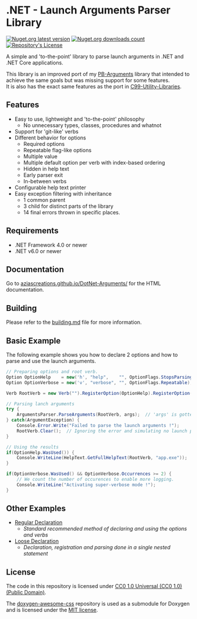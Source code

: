 # .NET - Launch Arguments Parser Library

[![Nuget.org latest version](https://img.shields.io/nuget/v/NibblePoker.Library.Arguments?label=Latest%20version)](https://www.nuget.org/packages/NibblePoker.Library.Arguments)
[![Nuget.org downloads count](https://img.shields.io/nuget/dt/NibblePoker.Library.Arguments?label=Downloads)](https://www.nuget.org/packages/NibblePoker.Library.Arguments)
[![Repository's License](https://img.shields.io/github/license/aziascreations/DotNet-Arguments)](https://github.com/aziascreations/DotNet-Arguments/blob/master/LICENSE)

A simple and 'to-the-point' library to parse launch arguments in .NET and .NET Core applications.

This library is an improved port of my [PB-Arguments](https://github.com/aziascreations/PB-Arguments) library that
intended to achieve the same goals but was
missing support for some features.<br>
It is also has the exact same features as the port
in [C99-Utility-Libraries](https://github.com/aziascreations/C99-Utility-Libraries).

## Features

* Easy to use, lightweight and 'to-the-point' philosophy
    * No unnecessary types, classes, procedures and whatnot
* Support for 'git-like' verbs
* Different behavior for options
    * Required options
    * Repeatable flag-like options
    * Multiple value
    * Multiple default option per verb with index-based ordering
    * Hidden in help text
    * Early parser exit
    * In-between verbs
* Configurable help text printer
* Easy exception filtering with inheritance
    * 1 common parent
    * 3 child for distinct parts of the library
    * 14 final errors thrown in specific places.

## Requirements

* .NET Framework 4.0 or newer
* .NET v6.0 or newer

## Documentation

Go to [aziascreations.github.io/DotNet-Arguments/](https://aziascreations.github.io/DotNet-Arguments/) for the HTML
documentation.

## Building

Please refer to the [building.md](building.md) file for more information.

## Basic Example

The following example shows you how to declare 2 options and how to parse and use the launch arguments.

```csharp
// Preparing options and root verb.
Option OptionHelp    = new('h', "help",    "", OptionFlags.StopsParsing);
Option OptionVerbose = new('v', "verbose", "", OptionFlags.Repeatable);

Verb RootVerb = new Verb("").RegisterOption(OptionHelp).RegisterOption(OptionVerbose);

// Parsing lanch arguments
try {
    ArgumentsParser.ParseArguments(RootVerb, args);  // 'args' is gotten from Main().
} catch(ArgumentException) {
    Console.Error.Write("Failed to parse the launch arguments !");
    RootVerb.Clear();  // Ignoring the error and simulating no launch parameters.
}

// Using the results
if(OptionHelp.WasUsed()) {
    Console.WriteLine(HelpText.GetFullHelpText(RootVerb, "app.exe"));
}

if(OptionVerbose.WasUsed() && OptionVerbose.Occurrences >= 2) {
    // We count the number of occurences to enable more logging.
    Console.WriteLine("Activating super-verbose mode !");
}
```

## Other Examples

* [Regular Declaration](https://github.com/aziascreations/DotNet-Arguments/blob/master/NibblePoker.Library.Arguments.Examples/RegularDeclaration/RegularDeclaration.cs)
    * *Standard recommended method of declaring and using the options and verbs*
* [Loose Declaration](https://github.com/aziascreations/DotNet-Arguments/blob/master/NibblePoker.Library.Arguments.Examples/LooseDeclaration/LooseDeclaration.cs)
    * *Declaration, registration and parsing done in a single nested statement*

## License

The code in this repository is licensed under
[CC0 1.0 Universal (CC0 1.0) (Public Domain)](https://github.com/aziascreations/DotNet-Arguments/blob/master/LICENSE).

The [doxygen-awesome-css](https://github.com/jothepro/doxygen-awesome-css) repository is used as a
submodule for Doxygen and is licensed under
the [MIT license](https://github.com/jothepro/doxygen-awesome-css/blob/main/LICENSE).
